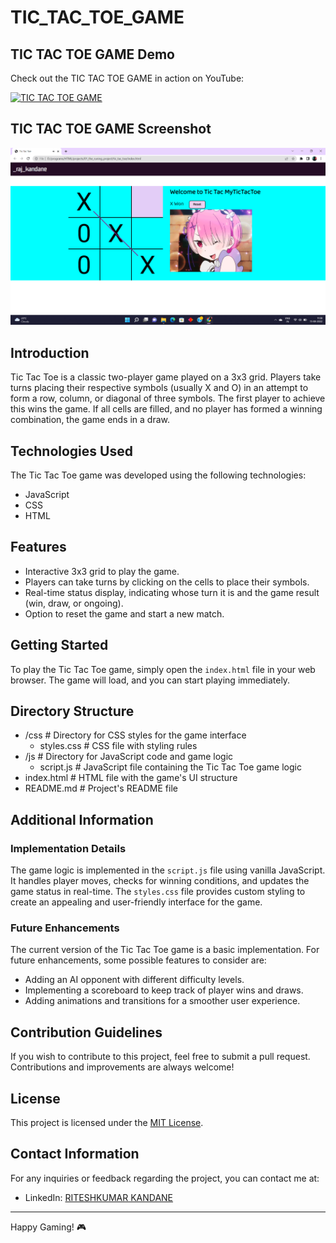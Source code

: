 # TIC_TAC_TOE_GAME


## TIC TAC TOE GAME Demo

Check out the TIC TAC TOE GAME in action on YouTube:

[![TIC TAC TOE GAME](https://img.youtube.com/vi/-pURylZd5Mk/0.jpg)](https://youtu.be/-pURylZd5Mk)


## TIC TAC TOE GAME Screenshot

![Tic Tac Toe Screenshot](Screenshot/Screenshot%20(66).png)

## Introduction

Tic Tac Toe is a classic two-player game played on a 3x3 grid. Players take turns placing their respective symbols (usually X and O) in an attempt to form a row, column, or diagonal of three symbols. The first player to achieve this wins the game. If all cells are filled, and no player has formed a winning combination, the game ends in a draw.

## Technologies Used

The Tic Tac Toe game was developed using the following technologies:

- JavaScript
- CSS
- HTML

## Features

- Interactive 3x3 grid to play the game.
- Players can take turns by clicking on the cells to place their symbols.
- Real-time status display, indicating whose turn it is and the game result (win, draw, or ongoing).
- Option to reset the game and start a new match.

## Getting Started

To play the Tic Tac Toe game, simply open the `index.html` file in your web browser. The game will load, and you can start playing immediately.

## Directory Structure
- /css               # Directory for CSS styles for the game interface
    - styles.css      # CSS file with styling rules
- /js                # Directory for JavaScript code and game logic
    - script.js       # JavaScript file containing the Tic Tac Toe game logic
- index.html         # HTML file with the game's UI structure
- README.md          # Project's README file


## Additional Information

### Implementation Details

The game logic is implemented in the `script.js` file using vanilla JavaScript. It handles player moves, checks for winning conditions, and updates the game status in real-time. The `styles.css` file provides custom styling to create an appealing and user-friendly interface for the game.

### Future Enhancements

The current version of the Tic Tac Toe game is a basic implementation. For future enhancements, some possible features to consider are:

- Adding an AI opponent with different difficulty levels.
- Implementing a scoreboard to keep track of player wins and draws.
- Adding animations and transitions for a smoother user experience.

## Contribution Guidelines

If you wish to contribute to this project, feel free to submit a pull request. Contributions and improvements are always welcome!

## License

This project is licensed under the [MIT License](LICENSE.md).

## Contact Information

For any inquiries or feedback regarding the project, you can contact me at:


- LinkedIn: [RITESHKUMAR KANDANE](https://www.linkedin.com/in/dkteriteshkumarkandane/)

---

Happy Gaming! 🎮

